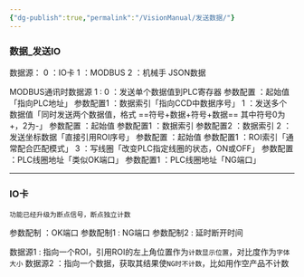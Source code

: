 ```yaml
---
{"dg-publish":true,"permalink":"/VisionManual/发送数据/"}
---
```


### 数据_发送IO

数据源：
	0 ：IO卡
	1 ：MODBUS
	2 ：机械手 JSON数据

MODBUS通讯时数据源 1 :
	0 ：发送单个数据值到PLC寄存器
		参数配置 ：起始值「指向PLC地址」
		参数配置1 ：数据索引「指向CCD中数据序号」
	1 ：发送多个数据值「同时发送两个数据值，格式 ==符号+数据+符号+数据== 其中符号0为+，2为-」
		参数配置 ：起始值
		参数配置1 ：数据索引
		参数配置2 ：数据索引
	2 ：发送坐标数据「直接引用ROI序号」
		参数配置 ：起始值
		参数配置1 ：ROI索引「通常配合匹配模式」
	3 ：写线圈「改变PLC指定线圈的状态，ON或OFF」
		参数配置 ：PLC线圈地址「类似OK端口」
		参数配置1 ：PLC线圈地址「NG端口」

---

### IO卡

	功能已经升级为断点信号，断点独立计数

参数配制 ：OK端口
参数配制1 : NG端口
参数配制2 : 延时断开时间

数据源1 : 指向一个ROI，引用ROI的左上角位置作为`计数显示位置`，对比度作为`字体大小`
数据源2 ：指向一个数据，获取其结果使`NG时不计数`，比如用作空产品不计数